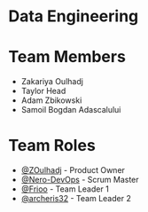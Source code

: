 # Data Engineering

# Team Members
* Zakariya Oulhadj
* Taylor Head
* Adam Zbikowski
* Samoil Bogdan Adascalului

# Team Roles
* [@ZOulhadj](https://github.com/ZOulhadj) - Product Owner
* [@Nero-DevOps](https://github.com/Nero-DevOps) - Scrum Master
* [@Frioo](https://github.com/Frioo) - Team Leader 1
* [@archeris32](https://github.com/archeris32) - Team Leader 2